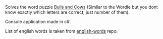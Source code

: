 Solves the word puzzle [Bulls and Cows](https://en.wikipedia.org/wiki/Bulls_and_Cows)
(Similar to the Wordle but you dont know exactly which letters are correct, just number of them).

Console application made in c#.

List of english words is taken from [english-words](https://github.com/dwyl/english-words) repo.